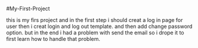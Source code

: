 #My-First-Project




this is my firs project and in the first step i should creat a log in page for user
then i creat login and log out template.
and then add change password option. 
but in the end i had a problem with send the email so i drope it to first learn how to handle that problem.

